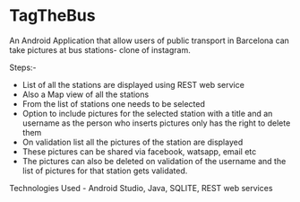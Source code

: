 # TagTheBus

An Android Application that allow users of public transport in Barcelona can take pictures at bus
stations- clone of instagram.

Steps:-
- List of all the stations are displayed using REST web service
- Also a Map view of all the stations
- From the list of stations one needs to be selected
- Option to include pictures for the selected station with a title and an username as the person who inserts pictures only has the right to delete them
- On validation list all the pictures of the station are displayed
- These pictures can be shared via facebook, watsapp, email etc
- The pictures can also be deleted on validation of the username and the list of pictures for that station gets validated.

Technologies Used - Android Studio, Java, SQLITE, REST web services
